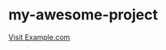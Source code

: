 # my-awesome-project
<!DOCTYPE html>
<html lang="en">
<head>
    <meta charset="UTF-8">
    <meta name="viewport" content="width=device-width, initial-scale=1.0">
    <title>Lilgoosc</title>
</head>
<body>
    <a href="https://example.com">Visit Example.com</a>
</body>
</html>
